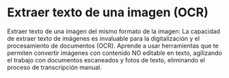 # Extraer texto de una imagen (OCR)

Extraer texto de una imagen del mismo formato de la imagen:  La capacidad de extraer texto de imágenes es invaluable para la digitalización y el procesamiento de documentos (OCR). Aprende a usar herramientas que te permiten convertir imágenes con contenido  NO editable en texto, agilizando el trabajo con documentos escaneados y fotos de texto, eliminando el proceso de transcripción manual.


#   
